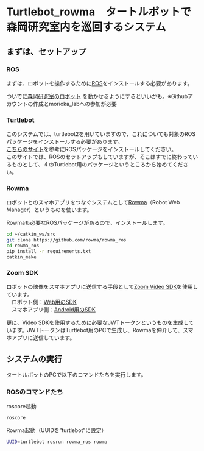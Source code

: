 # Turtlebot_rowma　タートルボットで森岡研究室内を巡回するシステム
## まずは、セットアップ

### ROS
まずは、ロボットを操作するために[ROS](http://wiki.ros.org/ja)をインストールする必要があります。

ついでに[森岡研究室のロボット](https://github.com/morioka-lab/ros-instruction) を動かせるようにするといいかも。※Githubアカウントの作成とmorioka_labへの参加が必要


### Turtlebot
このシステムでは、turtlebot2を用いていますので、これについても対象のROSパッケージをインストールする必要があります。  
[こちらのサイト](https://qiita.com/s_makinaga/items/0547ae13f8f4687538e4)を参考にROSパッケージをインストールしてください。  
このサイトでは、ROSのセットアップもしていますが、そこはすでに終わっているものとして、４のTurtlebot用のパッケージというところから始めてください。

### Rowma
ロボットとのスマホアプリをつなぐシステムとして[Rowma](https://github.com/rowma)（Robot Web Manager）というものを使います。
  
Rowmaも必要なROSパッケージがあるので、インストールします。

```sh
cd ~/catkin_ws/src
git clone https://github.com/rowma/rowma_ros
cd rowma_ros
pip install -r requirements.txt
catkin_make
```
### Zoom SDK
ロボットの映像をスマホアプリに送信する手段として[Zoom Video SDK](https://marketplace.zoom.us/docs/sdk/video/introduction/)を使用しています。  
　ロボット側：[Web用のSDK](https://marketplace.zoom.us/docs/sdk/video/web/)  
　スマホアプリ側：[Android用のSDK](https://marketplace.zoom.us/docs/sdk/video/android/)  

更に、Video SDKを使用するために必要なJWTトークンというものを生成しています。JWTトークンはTurtlebot用のPCで生成し、Rowmaを仲介して、スマホアプリに送信しています。

## システムの実行
タートルボットのPCで以下のコマンドたちを実行します。

### ROSのコマンドたち
roscore起動
```sh
roscore
```
Rowma起動（UUIDを”turtlebot”に設定）
```sh
UUID=turtlebot rosrun rowma_ros rowma
```
